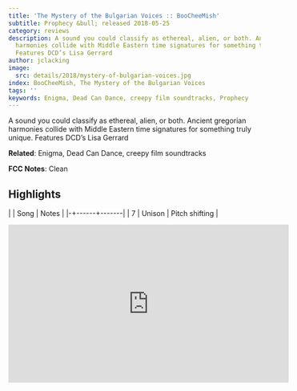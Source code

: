 ```yaml
---
title: 'The Mystery of the Bulgarian Voices :: BooCheeMish'
subtitle: Prophecy &bull; released 2018-05-25
category: reviews
description: A sound you could classify as ethereal, alien, or both. Ancient gregorian
  harmonies collide with Middle Eastern time signatures for something truly unique.
  Features DCD’s Lisa Gerrard
author: jclacking
image:
  src: details/2018/mystery-of-bulgarian-voices.jpg
index: BooCheeMish, The Mystery of the Bulgarian Voices
tags: ''
keywords: Enigma, Dead Can Dance, creepy film soundtracks, Prophecy
---
```

A sound you could classify as ethereal, alien, or both. Ancient gregorian harmonies collide with Middle Eastern time signatures for something truly unique. Features DCD’s Lisa Gerrard<!--more-->

**Related**: Enigma, Dead Can Dance, creepy film soundtracks

**FCC Notes**: Clean

## Highlights

| | Song | Notes |
|-+------+-------|
| 7 | Unison | Pitch shifting |

<div class="tlo-detail-video"><iframe width="560" height="315" src="https://www.youtube.com/embed/Rc8QRI6lXb8" frameborder="0" allow="autoplay; encrypted-media" allowfullscreen></iframe></div>

